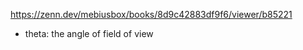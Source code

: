 
https://zenn.dev/mebiusbox/books/8d9c42883df9f6/viewer/b85221

- theta: the angle of field of view
